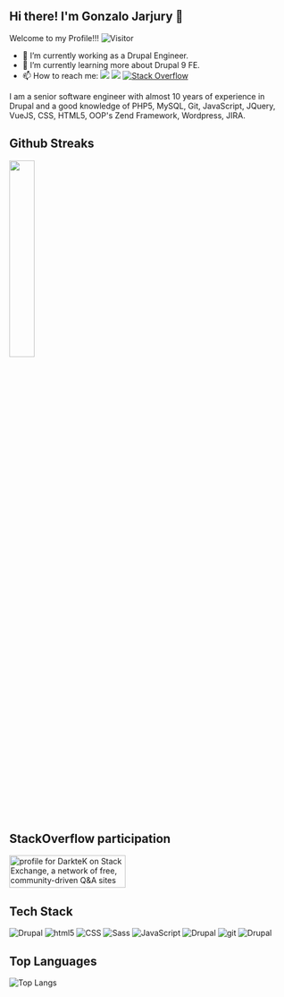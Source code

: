 ## Hi there! I'm Gonzalo Jarjury 👋 
Welcome to my Profile!!!   ![Visitor](https://visitor-badge.laobi.icu/badge?page_id=DarkteK.repoName)

- 🔭 I’m currently working as a Drupal Engineer.
- 🌱 I’m currently learning more about Drupal 9 FE.
- 📫 How to reach me: <a href="mailto:gonzalo.estrada@outlook.com"><img src="https://img.shields.io/badge/Gmail-D14836?style=flat&logo=gmail&logoColor=white" /></a> <a href="https://www.linkedin.com/in/gonzalo-jajury"><img src="https://img.shields.io/badge/LinkedIn-0077B5?style=flat&logo=linkedin&logoColor=white" /></a> <a href="https://stackoverflow.com/users/2509472/pbk1303?tab=profile"><img alt="Stack Overflow" src="https://img.shields.io/badge/-Stack%20Overflow-FE7A16?style=flat&logo=stack-overflow&logoColor=white"></a>


I am a senior software engineer with almost 10 years of experience in Drupal and a good knowledge
of PHP5, MySQL, Git, JavaScript, JQuery, VueJS, CSS, HTML5, OOP's Zend Framework, Wordpress, JIRA.

## Github Streaks
<img src="https://github-readme-streak-stats.herokuapp.com/?user=DarkteK&theme=dark" width="30%" >

## StackOverflow participation
<a href="https://stackexchange.com/users/1865724"><img src="https://stackexchange.com/users/flair/1865724.png?theme=dark" width="208" height="58" alt="profile for DarkteK on Stack Exchange, a network of free, community-driven Q&amp;A sites" title="profile for DarkteK on Stack Exchange, a network of free, community-driven Q&amp;A sites"></a>

## Tech Stack
<p>
  <img alt="Drupal" src="https://img.shields.io/badge/-Drupal-blue?logo=drupal&style=flat" />
  <img alt="html5" src="https://img.shields.io/badge/-HTML5-E34F26?style=flat&logo=html5&logoColor=white" />
  <img alt="CSS" src="https://img.shields.io/badge/CSS%20-%231572B6.svg?style=flat&logo=css3&logoColor=white" />
  <img alt="Sass" src="https://img.shields.io/badge/-Sass-CC6699?style=flat&logo=sass&logoColor=white" />
  <img alt="JavaScript" src="https://img.shields.io/badge/JavaScript%20-%23F7DF1E.svg?style=flat&logo=javascript&logoColor=black" />
<img alt="Drupal" src="https://img.shields.io/badge/-JQuery-blue?logo=jquery&style=flat" />  
  <img alt="git" src="https://img.shields.io/badge/-Git-F05032?style=flat&logo=git&logoColor=white" />
  <img alt="Drupal" src="https://img.shields.io/badge/-JIRA-blue?logo=jira&style=flat" />
</p>

## Top Languages
 ![Top Langs](https://github-readme-stats.vercel.app/api/top-langs/?username=DarkteK&layout=compact)

<!--
**DarkteK/DarkteK** is a ✨ _special_ ✨ repository because its `README.md` (this file) appears on your GitHub profile.

Here are some ideas to get you started:


- 👯 I’m looking to collaborate on ...
- 🤔 I’m looking for help with ...
- 💬 Ask me about ...
- 😄 Pronouns: ...
- ⚡ Fun fact: ...
-->
